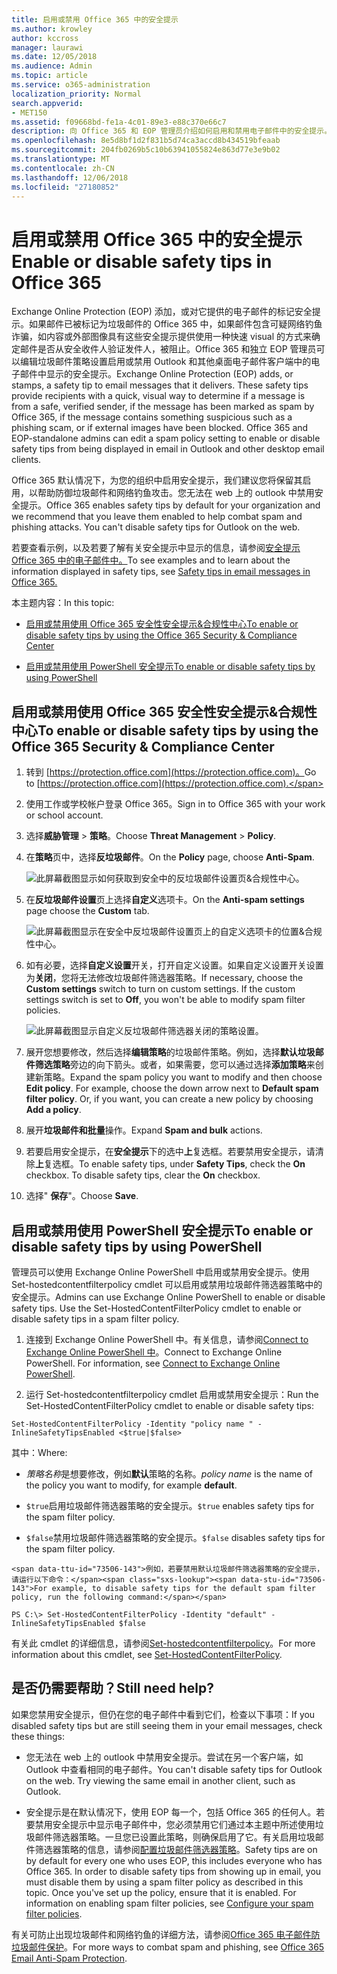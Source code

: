 ```yaml
---
title: 启用或禁用 Office 365 中的安全提示
ms.author: krowley
author: kccross
manager: laurawi
ms.date: 12/05/2018
ms.audience: Admin
ms.topic: article
ms.service: o365-administration
localization_priority: Normal
search.appverid:
- MET150
ms.assetid: f09668bd-fe1a-4c01-89e3-e88c370e66c7
description: 向 Office 365 和 EOP 管理员介绍如何启用和禁用电子邮件中的安全提示。
ms.openlocfilehash: 8e5d8bf1d2f831b5d74ca3accd8b434519bfeaab
ms.sourcegitcommit: 204fb0269b5c10b63941055824e863d77e3e9b02
ms.translationtype: MT
ms.contentlocale: zh-CN
ms.lasthandoff: 12/06/2018
ms.locfileid: "27180852"
---
```

# <a name="enable-or-disable-safety-tips-in-office-365"></a><span data-ttu-id="73506-103">启用或禁用 Office 365 中的安全提示</span><span class="sxs-lookup"><span data-stu-id="73506-103">Enable or disable safety tips in Office 365</span></span>

<span data-ttu-id="73506-p101">Exchange Online Protection (EOP) 添加，或对它提供的电子邮件的标记安全提示。如果邮件已被标记为垃圾邮件的 Office 365 中，如果邮件包含可疑网络钓鱼诈骗，如内容或外部图像具有这些安全提示提供使用一种快速 visual 的方式来确定邮件是否从安全收件人验证发件人，被阻止。Office 365 和独立 EOP 管理员可以编辑垃圾邮件策略设置启用或禁用 Outlook 和其他桌面电子邮件客户端中的电子邮件中显示的安全提示。</span><span class="sxs-lookup"><span data-stu-id="73506-p101">Exchange Online Protection (EOP) adds, or stamps, a safety tip to email messages that it delivers. These safety tips provide recipients with a quick, visual way to determine if a message is from a safe, verified sender, if the message has been marked as spam by Office 365, if the message contains something suspicious such as a phishing scam, or if external images have been blocked. Office 365 and EOP-standalone admins can edit a spam policy setting to enable or disable safety tips from being displayed in email in Outlook and other desktop email clients.</span></span> 
  
<span data-ttu-id="73506-p102">Office 365 默认情况下，为您的组织中启用安全提示，我们建议您将保留其启用，以帮助防御垃圾邮件和网络钓鱼攻击。您无法在 web 上的 outlook 中禁用安全提示。</span><span class="sxs-lookup"><span data-stu-id="73506-p102">Office 365 enables safety tips by default for your organization and we recommend that you leave them enabled to help combat spam and phishing attacks. You can't disable safety tips for Outlook on the web.</span></span>
  
<span data-ttu-id="73506-109">若要查看示例，以及若要了解有关安全提示中显示的信息，请参阅[安全提示 Office 365 中的电子邮件中。](safety-tips-in-office-365.md)</span><span class="sxs-lookup"><span data-stu-id="73506-109">To see examples and to learn about the information displayed in safety tips, see [Safety tips in email messages in Office 365.](safety-tips-in-office-365.md)</span></span>
  
<span data-ttu-id="73506-110">本主题内容：</span><span class="sxs-lookup"><span data-stu-id="73506-110">In this topic:</span></span>
  
- [<span data-ttu-id="73506-111">启用或禁用使用 Office 365 安全性安全提示&amp;合规性中心</span><span class="sxs-lookup"><span data-stu-id="73506-111">To enable or disable safety tips by using the Office 365 Security &amp; Compliance Center</span></span>](enable-or-disable-safety-tips.md#SandCCsafetytip)
    
- [<span data-ttu-id="73506-112">启用或禁用使用 PowerShell 安全提示</span><span class="sxs-lookup"><span data-stu-id="73506-112">To enable or disable safety tips by using PowerShell</span></span>](enable-or-disable-safety-tips.md#pshellsafetytip)
    
## <a name="to-enable-or-disable-safety-tips-by-using-the-office-365-security-amp-compliance-center"></a><span data-ttu-id="73506-113">启用或禁用使用 Office 365 安全性安全提示&amp;合规性中心</span><span class="sxs-lookup"><span data-stu-id="73506-113">To enable or disable safety tips by using the Office 365 Security &amp; Compliance Center</span></span>
<span data-ttu-id="73506-114"><a name="SandCCsafetytip"> </a></span><span class="sxs-lookup"><span data-stu-id="73506-114"></span></span>

1. <span data-ttu-id="73506-115">转到 [https://protection.office.com](https://protection.office.com)。</span><span class="sxs-lookup"><span data-stu-id="73506-115">Go to [https://protection.office.com](https://protection.office.com).</span></span>
    
2. <span data-ttu-id="73506-116">使用工作或学校帐户登录 Office 365。</span><span class="sxs-lookup"><span data-stu-id="73506-116">Sign in to Office 365 with your work or school account.</span></span>
    
3. <span data-ttu-id="73506-117">选择**威胁管理** \> **策略**。</span><span class="sxs-lookup"><span data-stu-id="73506-117">Choose **Threat Management** \> **Policy**.</span></span> 
    
4. <span data-ttu-id="73506-118">在**策略**页中，选择**反垃圾邮件**。</span><span class="sxs-lookup"><span data-stu-id="73506-118">On the **Policy** page, choose **Anti-Spam**.</span></span>
    
    ![此屏幕截图显示如何获取到安全中的反垃圾邮件设置页&amp;合规性中心。](media/b8eb2ee3-2eb1-4ea2-b138-f6d7fb2e23de.png)
  
5. <span data-ttu-id="73506-120">在**反垃圾邮件设置**页上选择**自定义**选项卡。</span><span class="sxs-lookup"><span data-stu-id="73506-120">On the **Anti-spam settings** page choose the **Custom** tab.</span></span> 
    
    ![此屏幕截图显示在安全中反垃圾邮件设置页上的自定义选项卡的位置&amp;合规性中心。](media/1d688d23-e6f3-4de5-84a7-e8ce31786193.png)
  
6. <span data-ttu-id="73506-p103">如有必要，选择**自定义设置**开关，打开自定义设置。如果自定义设置开关设置为**关闭**，您将无法修改垃圾邮件筛选器策略。</span><span class="sxs-lookup"><span data-stu-id="73506-p103">If necessary, choose the **Custom settings** switch to turn on custom settings. If the custom settings switch is set to **Off**, you won't be able to modify spam filter policies.</span></span>
    
    ![此屏幕截图显示自定义反垃圾邮件筛选器关闭的策略设置。](media/94f900ad-b556-4a31-a3ac-acfcd72e71b8.png)
  
7. <span data-ttu-id="73506-p104">展开您想要修改，然后选择**编辑策略**的垃圾邮件策略。例如，选择**默认垃圾邮件筛选策略**旁边的向下箭头。或者，如果需要，您可以通过选择**添加策略**来创建新策略。</span><span class="sxs-lookup"><span data-stu-id="73506-p104">Expand the spam policy you want to modify and then choose **Edit policy**. For example, choose the down arrow next to **Default spam filter policy**. Or, if you want, you can create a new policy by choosing **Add a policy**.</span></span>
    
8. <span data-ttu-id="73506-128">展开**垃圾邮件和批量**操作。</span><span class="sxs-lookup"><span data-stu-id="73506-128">Expand **Spam and bulk** actions.</span></span> 
    
9. <span data-ttu-id="73506-p105">若要启用安全提示，在**安全提示**下的选中**上**复选框。若要禁用安全提示，请清除**上**复选框。</span><span class="sxs-lookup"><span data-stu-id="73506-p105">To enable safety tips, under **Safety Tips**, check the **On** checkbox. To disable safety tips, clear the **On** checkbox.</span></span> 
    
10. <span data-ttu-id="73506-131">选择" **保存**"。</span><span class="sxs-lookup"><span data-stu-id="73506-131">Choose **Save**.</span></span>
    
## <a name="to-enable-or-disable-safety-tips-by-using-powershell"></a><span data-ttu-id="73506-132">启用或禁用使用 PowerShell 安全提示</span><span class="sxs-lookup"><span data-stu-id="73506-132">To enable or disable safety tips by using PowerShell</span></span>
<span data-ttu-id="73506-133"><a name="pshellsafetytip"> </a></span><span class="sxs-lookup"><span data-stu-id="73506-133"></span></span>

<span data-ttu-id="73506-p106">管理员可以使用 Exchange Online PowerShell 中启用或禁用安全提示。使用 Set-hostedcontentfilterpolicy cmdlet 可以启用或禁用垃圾邮件筛选器策略中的安全提示。</span><span class="sxs-lookup"><span data-stu-id="73506-p106">Admins can use Exchange Online PowerShell to enable or disable safety tips. Use the Set-HostedContentFilterPolicy cmdlet to enable or disable safety tips in a spam filter policy.</span></span>
  
1. <span data-ttu-id="73506-p107">连接到 Exchange Online PowerShell 中。有关信息，请参阅[Connect to Exchange Online PowerShell 中](http://go.microsoft.com/fwlink/p/?LinkId=396554)。</span><span class="sxs-lookup"><span data-stu-id="73506-p107">Connect to Exchange Online PowerShell. For information, see [Connect to Exchange Online PowerShell](http://go.microsoft.com/fwlink/p/?LinkId=396554).</span></span>
    
2. <span data-ttu-id="73506-138">运行 Set-hostedcontentfilterpolicy cmdlet 启用或禁用安全提示：</span><span class="sxs-lookup"><span data-stu-id="73506-138">Run the Set-HostedContentFilterPolicy cmdlet to enable or disable safety tips:</span></span>
    
  ```
  Set-HostedContentFilterPolicy -Identity "policy name " -InlineSafetyTipsEnabled <$true|$false>
  ```

<span data-ttu-id="73506-139">其中：</span><span class="sxs-lookup"><span data-stu-id="73506-139">Where:</span></span>
    
  -  <span data-ttu-id="73506-140">*策略名称*是想要修改，例如**默认**策略的名称。</span><span class="sxs-lookup"><span data-stu-id="73506-140">*policy name*  is the name of the policy you want to modify, for example **default**.</span></span>
    
  -  <span data-ttu-id="73506-141">`$true`启用垃圾邮件筛选器策略的安全提示。</span><span class="sxs-lookup"><span data-stu-id="73506-141">`$true` enables safety tips for the spam filter policy.</span></span> 
    
  -  <span data-ttu-id="73506-142">`$false`禁用垃圾邮件筛选器策略的安全提示。</span><span class="sxs-lookup"><span data-stu-id="73506-142">`$false` disables safety tips for the spam filter policy.</span></span> 
    
    <span data-ttu-id="73506-143">例如，若要禁用默认垃圾邮件筛选器策略的安全提示，请运行以下命令：</span><span class="sxs-lookup"><span data-stu-id="73506-143">For example, to disable safety tips for the default spam filter policy, run the following command:</span></span>
    
  ```
  PS C:\> Set-HostedContentFilterPolicy -Identity "default" -InlineSafetyTipsEnabled $false
  ```

<span data-ttu-id="73506-144">有关此 cmdlet 的详细信息，请参阅[Set-hostedcontentfilterpolicy](https://technet.microsoft.com/library/jj200781.aspx)。</span><span class="sxs-lookup"><span data-stu-id="73506-144">For more information about this cmdlet, see [Set-HostedContentFilterPolicy](https://technet.microsoft.com/library/jj200781.aspx).</span></span>
    
## <a name="still-need-help"></a><span data-ttu-id="73506-145">是否仍需要帮助？</span><span class="sxs-lookup"><span data-stu-id="73506-145">Still need help?</span></span>
<span data-ttu-id="73506-146"><a name="pshellsafetytip"> </a></span><span class="sxs-lookup"><span data-stu-id="73506-146"></span></span>

<span data-ttu-id="73506-147">如果您禁用安全提示，但仍在您的电子邮件中看到它们，检查以下事项：</span><span class="sxs-lookup"><span data-stu-id="73506-147">If you disabled safety tips but are still seeing them in your email messages, check these things:</span></span>
  
- <span data-ttu-id="73506-p108">您无法在 web 上的 outlook 中禁用安全提示。尝试在另一个客户端，如 Outlook 中查看相同的电子邮件。</span><span class="sxs-lookup"><span data-stu-id="73506-p108">You can't disable safety tips for Outlook on the web. Try viewing the same email in another client, such as Outlook.</span></span>
    
- <span data-ttu-id="73506-p109">安全提示是在默认情况下，使用 EOP 每一个，包括 Office 365 的任何人。若要禁用安全提示中显示电子邮件中，您必须禁用它们通过本主题中所述使用垃圾邮件筛选器策略。一旦您已设置此策略，则确保启用了它。有关启用垃圾邮件筛选器策略的信息，请参阅[配置垃圾邮件筛选器策略](https://technet.microsoft.com/library/jj200684.aspx)。</span><span class="sxs-lookup"><span data-stu-id="73506-p109">Safety tips are on by default for every one who uses EOP, this includes everyone who has Office 365. In order to disable safety tips from showing up in email, you must disable them by using a spam filter policy as described in this topic. Once you've set up the policy, ensure that it is enabled. For information on enabling spam filter policies, see [Configure your spam filter policies](https://technet.microsoft.com/library/jj200684.aspx).</span></span>
    
<span data-ttu-id="73506-154">有关可防止出现垃圾邮件和网络钓鱼的详细方法，请参阅[Office 365 电子邮件防垃圾邮件保护](anti-spam-protection.md)。</span><span class="sxs-lookup"><span data-stu-id="73506-154">For more ways to combat spam and phishing, see [Office 365 Email Anti-Spam Protection](anti-spam-protection.md).</span></span>
  

